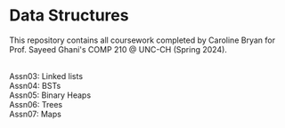 # Data Structures
This repository contains all coursework completed by Caroline Bryan for Prof. Sayeed Ghani's COMP 210 @ UNC-CH (Spring 2024).

<br/>Assn03: Linked lists
<br/>Assn04: BSTs
<br/>Assn05: Binary Heaps
<br/>Assn06: Trees
<br/>Assn07: Maps
